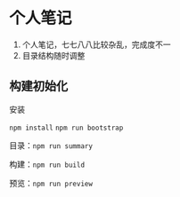 # 个人笔记

1. 个人笔记，七七八八比较杂乱，完成度不一
2. 目录结构随时调整

## 构建初始化

安装

`npm install`
`npm run bootstrap`

目录：`npm run summary`

构建：`npm run build`

预览：`npm run preview`
